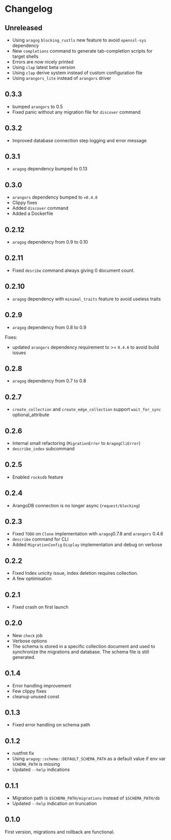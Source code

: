 # Changelog

## Unreleased

* Using `aragog` `blocking_rustls` new feature to avoid `openssl-sys` dependency
* New `completions` command to generate tab-completion scripts for target shells
* Errors are now nicely printed
* Using `clap` latest beta version
* Using `clap` derive system instead of custom configuration file
* Using `arangors_lite` instead of `arangors` driver

## 0.3.3

* bumped `arangors` to 0.5
* Fixed panic without any migration file for `discover` command

## 0.3.2

* Improved database connection step logging and error message

## 0.3.1

* `aragog` dependency bumped to 0.13

## 0.3.0

* `arangors` dependency bumped to `=0.4.8`
* Clippy fixes
* Added `discover` command
* Added a Dockerfile

## 0.2.12

* `aragog` dependency from 0.9 to 0.10

## 0.2.11

* Fixed `desribe` command always giving 0 document count.

## 0.2.10

* `aragog` dependency with `minimal_traits` feature to avoid useless traits

## 0.2.9

* `aragog` dependency from 0.8 to 0.9

Fixes:
  
* updated `arangors` dependency requirement to >= `0.4.6` to avoid build issues

## 0.2.8

* `aragog` dependency from 0.7 to 0.8

## 0.2.7

* `create_collection` and `create_edge_collection` support `wait_for_sync` optional_attribute

## 0.2.6

* Internal small refactoring (`MigrationError` to `AragogCliError`)
* `describe_index` subcommand

## 0.2.5

* Enabled `rocksdb` feature

## 0.2.4

* ArangoDB connection is no longer async (`request/blocking`)

## 0.2.3

* Fixed `TODO` on `Clone` implementation with `aragog`0.7.8 and `arangors` 0.4.6
* `describe` command for CLI
* Added `MigrationConfig` `Display` implementation and debug on verbose

## 0.2.2

* Fixed Index unicity issue, index deletion requires collection.
* A few optimisation

## 0.2.1

* Fixed crash on first launch

## 0.2.0

* New `check` job
* Verbose options
* The schema is stored in a specific collection document and used to synchronize the migrations and database. The schema file is still generated.

## 0.1.4

* Error handling improvement
* Few clippy fixes
* cleanup unused const

## 0.1.3

* Fixed error handling on schema path

## 0.1.2

* rustfmt fix
* Using `aragog::schema::DEFAULT_SCHEMA_PATH` as a default value if env var `SCHEMA_PATH` is missing
* Updated `--help` indications

## 0.1.1

* Migration path is `$SCHEMA_PATH/migrations` instead of `$SCHEMA_PATH/db`
* Updated `--help` indication on truncation

## 0.1.0

First version, migrations and rollback are functional.